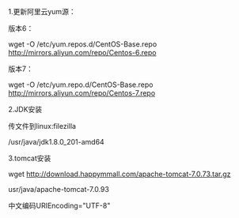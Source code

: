 1.更新阿里云yum源：

版本6：

wget -O /etc/yum.repos.d/CentOS-Base.repo http://mirrors.aliyun.com/repo/Centos-6.repo

版本7：

wget -O /etc/yum.repo.d/CentOS-Base.repo http://mirrors.aliyun.com/repo/Centos-7.repo

2.JDK安装 

传文件到linux:filezilla

/usr/java/jdk1.8.0_201-amd64

3.tomcat安装

wget http://download.happymmall.com/apache-tomcat-7.0.73.tar.gz

usr/java/apache-tomcat-7.0.93

中文编码URIEncoding="UTF-8"

